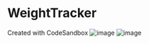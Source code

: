 # WeightTracker
Created with CodeSandbox
![image](https://user-images.githubusercontent.com/66995837/213424333-963b3825-1c99-4e6b-b20f-e488742c1537.png)
![image](https://user-images.githubusercontent.com/66995837/213424445-237167d4-f2f1-4a9d-861d-d50367920a46.png)
